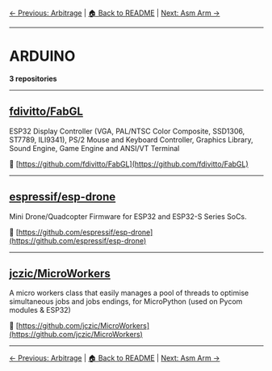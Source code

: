 [← Previous: Arbitrage](arbitrage.txt) | [🏠 Back to README](../README.md) | [Next: Asm Arm →](asm-arm.txt)

---

# ARDUINO

**3 repositories**

---

## [fdivitto/FabGL](https://github.com/fdivitto/FabGL)

ESP32 Display Controller (VGA, PAL/NTSC Color Composite, SSD1306, ST7789, ILI9341), PS/2 Mouse and Keyboard Controller, Graphics Library, Sound Engine, Game Engine and ANSI/VT Terminal

🔗 [https://github.com/fdivitto/FabGL](https://github.com/fdivitto/FabGL)

---

## [espressif/esp-drone](https://github.com/espressif/esp-drone)

Mini Drone/Quadcopter Firmware for ESP32 and ESP32-S Series SoCs.

🔗 [https://github.com/espressif/esp-drone](https://github.com/espressif/esp-drone)

---

## [jczic/MicroWorkers](https://github.com/jczic/MicroWorkers)

A micro workers class that easily manages a pool of threads to optimise simultaneous jobs and jobs endings, for MicroPython (used on Pycom modules & ESP32)

🔗 [https://github.com/jczic/MicroWorkers](https://github.com/jczic/MicroWorkers)

---


[← Previous: Arbitrage](arbitrage.txt) | [🏠 Back to README](../README.md) | [Next: Asm Arm →](asm-arm.txt)
